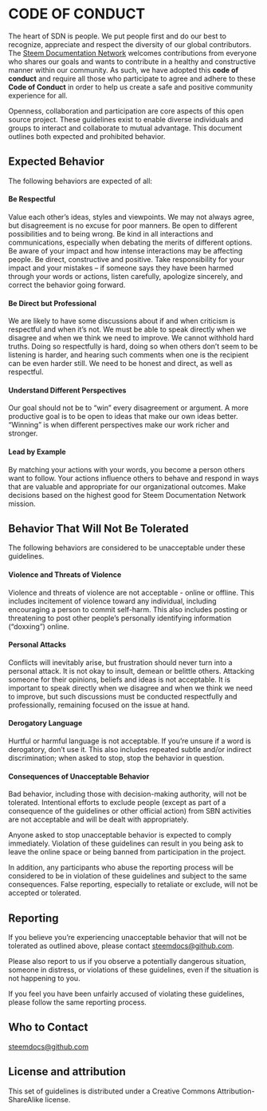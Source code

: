 # CODE OF CONDUCT

The heart of SDN is people. We put people first and do our best to recognize, appreciate and respect the diversity of our global contributors. The [Steem Documentation Network](https://www.steemdocs.net) welcomes contributions from everyone who shares our goals and wants to contribute in a healthy and constructive manner within our community. As such, we have adopted this **code of conduct** and require all those who participate to agree and adhere to these **Code of Conduct** in order to help us create a safe and positive community experience for all.

Openness, collaboration and participation are core aspects of this open source project. These guidelines exist to enable diverse individuals and groups to interact and collaborate to mutual advantage. This document outlines both expected and prohibited behavior.

## Expected Behavior
The following behaviors are expected of all:

#### Be Respectful
Value each other’s ideas, styles and viewpoints. We may not always agree, but disagreement is no excuse for poor manners. Be open to different possibilities and to being wrong. Be kind in all interactions and communications, especially when debating the merits of different options. Be aware of your impact and how intense interactions may be affecting people. Be direct, constructive and positive. Take responsibility for your impact and your mistakes – if someone says they have been harmed through your words or actions, listen carefully, apologize sincerely, and correct the behavior going forward.

#### Be Direct but Professional
We are likely to have some discussions about if and when criticism is respectful and when it’s not. We must be able to speak directly when we disagree and when we think we need to improve. We cannot withhold hard truths. Doing so respectfully is hard, doing so when others don’t seem to be listening is harder, and hearing such comments when one is the recipient can be even harder still. We need to be honest and direct, as well as respectful.

#### Understand Different Perspectives
Our goal should not be to “win” every disagreement or argument. A more productive goal is to be open to ideas that make our own ideas better.  “Winning” is when different perspectives make our work richer and stronger.

#### Lead by Example
By matching your actions with your words, you become a person others want to follow. Your actions influence others to behave and respond in ways that are valuable and appropriate for our organizational outcomes. Make decisions based on the highest good for Steem Documentation Network mission.

## Behavior That Will Not Be Tolerated
The following behaviors are considered to be unacceptable under these guidelines.

#### Violence and Threats of Violence
Violence and threats of violence are not acceptable - online or offline. This includes incitement of violence toward any individual, including encouraging a person to commit self-harm. This also includes posting or threatening to post other people’s personally identifying information (“doxxing”) online.

#### Personal Attacks
Conflicts will inevitably arise, but frustration should never turn into a personal attack. It is not okay to insult, demean or belittle others. Attacking someone for their opinions, beliefs and ideas is not acceptable. It is important to speak directly when we disagree and when we think we need to improve, but such discussions must be conducted respectfully and professionally, remaining focused on the issue at hand.

#### Derogatory Language
Hurtful or harmful language is not acceptable. If you’re unsure if a word is derogatory, don’t use it. This also includes repeated subtle and/or indirect discrimination; when asked to stop, stop the behavior in question.

#### Consequences of Unacceptable Behavior
Bad behavior, including those with decision-making authority, will not be tolerated. Intentional efforts to exclude people (except as part of a consequence of the guidelines or other official action) from SBN activities are not acceptable and will be dealt with appropriately.

Anyone asked to stop unacceptable behavior is expected to comply immediately. Violation of these guidelines can result in you being ask to leave the online space or being banned from participation in the project.

In addition, any participants who abuse the reporting process will be considered to be in violation of these guidelines and subject to the same consequences. False reporting, especially to retaliate or exclude, will not be accepted or tolerated.

## Reporting
If you believe you’re experiencing unacceptable behavior that will not be tolerated as outlined above, please contact steemdocs@github.com.

Please also report to us if you observe a potentially dangerous situation, someone in distress, or violations of these guidelines, even if the situation is not happening to you.

If you feel you have been unfairly accused of violating these guidelines, please follow the same reporting process.

## Who to Contact
steemdocs@github.com

## License and attribution
This set of guidelines is distributed under a Creative Commons Attribution-ShareAlike license.